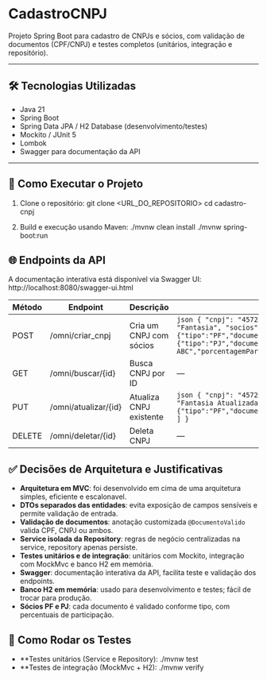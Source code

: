 # CadastroCNPJ

Projeto Spring Boot para cadastro de CNPJs e sócios, com validação de documentos (CPF/CNPJ) e testes completos (unitários, integração e repositório).

---

## 🛠 Tecnologias Utilizadas

- Java 21  
- Spring Boot  
- Spring Data JPA / H2 Database (desenvolvimento/testes)  
- Mockito / JUnit 5  
- Lombok  
- Swagger para documentação da API  

---

## 🚀 Como Executar o Projeto

1. Clone o repositório:
git clone <URL_DO_REPOSITORIO>
cd cadastro-cnpj

2. Build e execução usando Maven:
./mvnw clean install
./mvnw spring-boot:run

## 🌐 Endpoints da API


A documentação interativa está disponível via Swagger UI:
http://localhost:8080/swagger-ui.html

| Método | Endpoint             | Descrição               | Corpo da Requisição (JSON)                                                                                                                                                                                                                                                                          |
| ------ | -------------------- | ----------------------- | --------------------------------------------------------------------------------------------------------------------------------------------------------------------------------------------------------------------------------------------------------------------------------------------------- |
| POST   | /omni/criar\_cnpj    | Cria um CNPJ com sócios | `json { "cnpj": "45723174000110", "razaoSocial": "Empresa LTDA", "nomeFantasia": "Fantasia", "socios": [ {"tipo":"PF","documento":"12345678909","nome":"João","porcentagemParticipacao":50.0}, {"tipo":"PJ","documento":"45723174000110","nome":"Empresa ABC","porcentagemParticipacao":50.0} ] } ` |
| GET    | /omni/buscar/{id}    | Busca CNPJ por ID       | —                                                                                                                                                                                                                                                                                                   |
| PUT    | /omni/atualizar/{id} | Atualiza CNPJ existente | `json { "cnpj": "45723174000110", "razaoSocial": "Empresa Atualizada", "nomeFantasia": "Fantasia Atualizada", "socios": [ {"tipo":"PF","documento":"12345678909","nome":"João","porcentagemParticipacao":50.0} ] } `                                                                                |
| DELETE | /omni/deletar/{id}   | Deleta CNPJ             | —                                                                                                                                                                                                                                                                                                   |



## ✅ Decisões de Arquitetura e Justificativas

- **Arquitetura em MVC**: foi desenvolvido em cima de uma arquitetura simples, eficiente e escalonavel.  
- **DTOs separados das entidades**: evita exposição de campos sensíveis e permite validação de entrada.  
- **Validação de documentos**: anotação customizada `@DocumentoValido` valida CPF, CNPJ ou ambos.  
- **Service isolada da Repository**: regras de negócio centralizadas na service, repository apenas persiste.  
- **Testes unitários e de integração**: unitários com Mockito, integração com MockMvc e banco H2 em memória.  
- **Swagger**: documentação interativa da API, facilita teste e validação dos endpoints.  
- **Banco H2 em memória**: usado para desenvolvimento e testes; fácil de trocar para produção.  
- **Sócios PF e PJ**: cada documento é validado conforme tipo, com percentuais de participação.  


## 🧪 Como Rodar os Testes

- **Testes unitários (Service e Repository):
./mvnw test
- **Testes de integração (MockMvc + H2):
./mvnw verify
